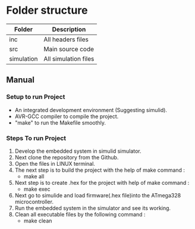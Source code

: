 # Folder structure

| Folder | Description                                  |
| ------ | -------------------------------------------- |
| inc    | All headers files                            |
| src    | Main source code                             |
| simulation  | All simulation files|                             |


## Manual

### Setup to run Project

-  An integrated development environment (Suggesting simulid).
-  AVR-GCC compiler to compile the project.
-  "make" to run the Makefile smoothly.

### Steps To run Project

1.  Develop the embedded system in simulid simulator.
2.  Next clone the repository from the Github.
3.  Open the files in LINUX terminal.
4.  The next step is to build the project with the help of make command :
      - make all
5.  Next step is to create .hex for the project with help of make command :
      - make exec
6.  Next go to simulide and load firmware(.hex file)into the ATmega328 microcontroller.
7.  Run the embedded system in the simulator and see its working. 
8.  Clean all executable files by the following command :
      - make clean
